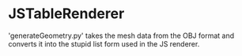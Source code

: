 # JSTableRenderer



'generateGeometry.py' takes the mesh data from the OBJ format and converts it into the stupid list form used in the JS renderer.

